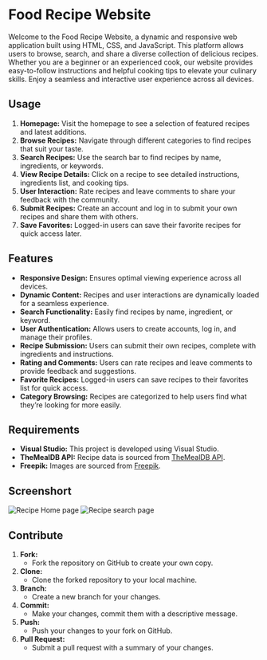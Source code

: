 <h1>Food Recipe Website</h1>
  <p> Welcome to the Food Recipe Website, a dynamic and responsive web application built using HTML, CSS, and JavaScript. This platform allows users to browse, search, and share a diverse collection of delicious recipes. Whether you are a beginner or an experienced cook, our website provides easy-to-follow instructions and helpful cooking tips to elevate your culinary skills. Enjoy a seamless and interactive user experience across all devices.
</p>
<h2>Usage</h2>
 <ol>
        <li><strong>Homepage:</strong> Visit the homepage to see a selection of featured recipes and latest additions.</li>
        <li><strong>Browse Recipes:</strong> Navigate through different categories to find recipes that suit your taste.</li>
        <li><strong>Search Recipes:</strong> Use the search bar to find recipes by name, ingredients, or keywords.</li>
        <li><strong>View Recipe Details:</strong> Click on a recipe to see detailed instructions, ingredients list, and cooking tips.</li>
        <li><strong>User Interaction:</strong> Rate recipes and leave comments to share your feedback with the community.</li>
        <li><strong>Submit Recipes:</strong> Create an account and log in to submit your own recipes and share them with others.</li>
        <li><strong>Save Favorites:</strong> Logged-in users can save their favorite recipes for quick access later.</li>
</ol>
<h2>Features</h2>
  <ul>
        <li><strong>Responsive Design:</strong> Ensures optimal viewing experience across all devices.</li>
        <li><strong>Dynamic Content:</strong> Recipes and user interactions are dynamically loaded for a seamless experience.</li>
        <li><strong>Search Functionality:</strong> Easily find recipes by name, ingredient, or keyword.</li>
        <li><strong>User Authentication:</strong> Allows users to create accounts, log in, and manage their profiles.</li>
        <li><strong>Recipe Submission:</strong> Users can submit their own recipes, complete with ingredients and instructions.</li>
        <li><strong>Rating and Comments:</strong> Users can rate recipes and leave comments to provide feedback and suggestions.</li>
        <li><strong>Favorite Recipes:</strong> Logged-in users can save recipes to their favorites list for quick access.</li>
        <li><strong>Category Browsing:</strong> Recipes are categorized to help users find what they’re looking for more easily.</li>
    </ul>
<h2>Requirements</h2>
    <ul>
        <li><strong>Visual Studio:</strong> This project is developed using Visual Studio.</li>
        <li><strong>TheMealDB API:</strong> Recipe data is sourced from <a href="https://www.themealdb.com/api.php">TheMealDB API</a>.</li>
        <li><strong>Freepik:</strong> Images are sourced from <a href="https://www.freepik.com">Freepik</a>.</li>
    </ul>
<h2>Screenshort</h2>
<img src="https://github.com/1DIVYADHARSHINI/Food--Recipe--Website/assets/162281554/3beb1ea9-661e-4499-966c-5c2435caf737" alt="Recipe Home page">
<img src="https://github.com/1DIVYADHARSHINI/Food--Recipe--Website/assets/162281554/42f69308-d9f8-48ec-af32-71c67fd9c831" alt="Recipe search page">

<h2>Contribute</h2>
<ol>
    <li><strong>Fork:</strong> 
        <ul>
            <li>Fork the repository on GitHub to create your own copy.</li>
        </ul>
    </li>
    <li><strong>Clone:</strong> 
        <ul>
            <li>Clone the forked repository to your local machine.</li>
        </ul>
    </li>
    <li><strong>Branch:</strong> 
        <ul>
            <li>Create a new branch for your changes.</li>
        </ul>
    </li>
    <li><strong>Commit:</strong> 
        <ul>
            <li>Make your changes, commit them with a descriptive message.</li>
        </ul>
    </li>
    <li><strong>Push:</strong> 
        <ul>
            <li>Push your changes to your fork on GitHub.</li>
        </ul>
    </li>
    <li><strong>Pull Request:</strong> 
        <ul>
            <li>Submit a pull request with a summary of your changes.</li>
        </ul>
    </li>
</ol>

